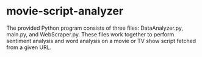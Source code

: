 # movie-script-analyzer
The provided Python program consists of three files: DataAnalyzer.py, main.py, and WebScraper.py. These files work together to perform sentiment analysis and word analysis on a movie or TV show script fetched from a given URL.
